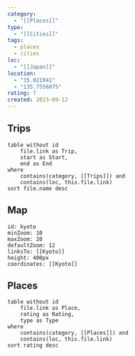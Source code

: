 ```yaml
---
category:
  - "[[Places]]"
type:
  - "[[Cities]]"
tags:
  - places
  - cities
loc:
  - "[[Japan]]"
location:
  - "35.021041"
  - "135.7556075"
rating: 7
created: 2023-09-12
---
```

## Trips

```dataview
table without id
	file.link as Trip,
	start as Start,
	end as End
where
	contains(category, [[Trips]]) and
	contains(loc, this.file.link)
sort file.name desc
```

## Map

```leaflet
id: kyoto
minZoom: 10
maxZoom: 20
defaultZoom: 12
linksTo: [[Kyoto]]
height: 400px
coordinates: [[Kyoto]]
```

## Places

```dataview
table without id
	file.link as Place,
	rating as Rating,
	type as Type
where
	contains(category, [[Places]]) and
	contains(loc, this.file.link)
sort rating desc
```